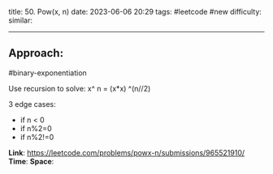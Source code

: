 title: 50. Pow(x, n)
date: 2023-06-06 20:29
tags: #leetcode #new
difficulty:
similar: 

---
## Approach:
#binary-exponentiation

Use recursion to solve:
	x^ n = (x*x) ^(n//2)

3 edge cases:
- if n < 0
- if n%2=0
- if n%2!=0

**Link**: https://leetcode.com/problems/powx-n/submissions/965521910/
**Time**:
**Space**: